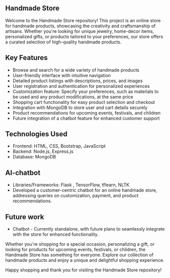 ## Handmade Store
Welcome to the Handmade Store repository! This project is an online store for handmade products, showcasing the creativity and craftsmanship of artisans. Whether you're looking for unique jewelry, home-decor items, personalized gifts, or products tailored to your preferences, our store offers a curated selection of high-quality handmade products.

## Key Features
- Browse and search for a wide variety of handmade products
- User-friendly interface with intuitive navigation
- Detailed product listings with descriptions, prices, and images
- User registration and authentication for personalized experiences
- Customization feature: Specify your preferences, such as materials to be used and any product modifications, at the same price
- Shopping cart functionality for easy product selection and checkout
- Integration with MongoDB to store user and cart details securely
- Product recommendations for upcoming events, festivals, and children
- Future integration of a chatbot feature for enhanced customer support

## Technologies Used
- Frontend: HTML, CSS, Bootstrap, JavaScript
- Backend: Node.js, Express.js
- Database: MongoDB

## AI-chatbot
- Libraries/Frameworks: Flask , TensorFlow, tflearn, NLTK
- Developed a customer-centric chatbot for an online handmade store, addressing queries on customization, payment, and product recommendations.

## Future work 
- Chatbot -  Currently standalone, with future plans to seamlessly integrate with the store for enhanced functionality.

Whether you're shopping for a special occasion, personalizing a gift, or looking for products for upcoming events, festivals, or children, the Handmade Store has something for everyone. Explore our collection of handmade products and enjoy a unique and delightful shopping experience.

Happy shopping and thank you for visiting the Handmade Store repository!

